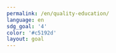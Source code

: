 ```yaml
---
permalink: /en/quality-education/
language: en
sdg_goal: '4'
color: '#c5192d'
layout: goal
---
```


